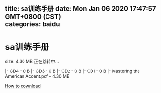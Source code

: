 
title: sa训练手册
date: Mon Jan 06 2020 17:47:57 GMT+0800 (CST)    
categories: baidu
---

# sa训练手册
size: 4.30 MB
 正在跳转中...
 
|- CD4 - 0 B
|- CD3 - 0 B
|- CD2 - 0 B
|- CD1 - 0 B
|- Mastering the American Accent.pdf - 4.30 MB

[How to download](https://bpcam.bemobtrk.com/go/2ceec3aa-1ca2-46d6-b9ff-aaa5c184517c?jno=2184)